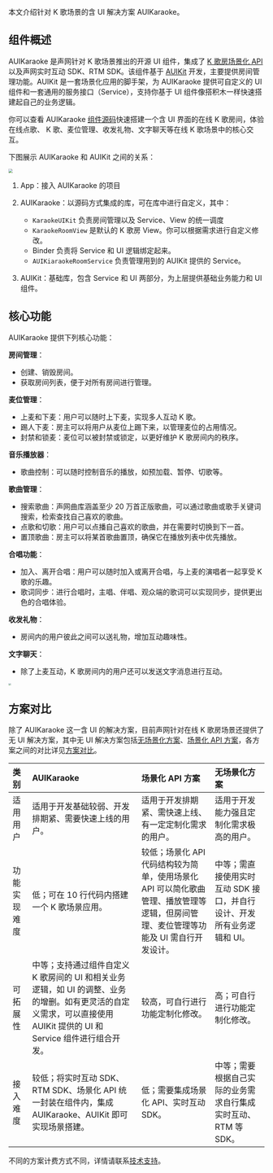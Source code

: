 本文介绍针对 K 歌场景的含 UI 解决方案 AUIKaraoke。

## 组件概述

AUIKaraoke 是声网针对 K 歌场景推出的开源 UI 组件，集成了 [K 歌房场景化 API]() 以及声网实时互动 SDK、RTM SDK。该组件基于 [AUIKit](https://github.com/AgoraIO-Community/AUIKit/tree/main)  开发，主要提供房间管理功能。AUIKit 是一套场景化应用的脚手架，为 AUIKaraoke 提供可自定义的 UI 组件和一套通用的服务接口（Service），支持你基于 UI 组件像搭积木一样快速搭建起自己的业务逻辑。

你可以查看 AUIKaraoke [组件源码](https://github.com/AgoraIO-Community/AUIKitKaraoke)快速搭建一个含 UI 界面的在线 K 歌房间，体验在线点歌、 K 歌、麦位管理、收发礼物、文字聊天等在线 K 歌场景中的核心交互。

下图展示 AUIKaraoke 和 AUIKit 之间的关系：

<img src="https://web-cdn.agora.io/docs-files/1695201504874" style="zoom:50%;" />

1. App：接入 AUIKaraoke 的项目

2. AUIKaraoke：以源码方式集成的库，可在库中进行自定义，其中：

   - `KaraokeUIKit` 负责房间管理以及 Service、View 的统一调度
   - `KaraokeRoomView` 是默认的 K 歌房 View。你可以根据需求进行自定义修改。
   - Binder 负责将 Service 和 UI 逻辑绑定起来。
   - `AUIKiaraokeRoomService` 负责管理用到的 AUIKit 提供的 Service。

3. AUIKit：基础库，包含 Service 和 UI 两部分，为上层提供基础业务能力和 UI 组件。

## 核心功能

AUIKaraoke 提供下列核心功能：

**房间管理**：

- 创建、销毁房间。
- 获取房间列表，便于对所有房间进行管理。

**麦位管理**：

- 上麦和下麦：用户可以随时上下麦，实现多人互动 K 歌。
- 踢人下麦：房主可以将用户从麦位上踢下来，以管理麦位的占用情况。
- 封禁和锁麦：麦位可以被封禁或锁定，以更好维护 K 歌房间内的秩序。

**音乐播放器**：

- 歌曲控制：可以随时控制音乐的播放，如预加载、暂停、切歌等。

**歌曲管理**：

- 搜索歌曲：声网曲库涵盖至少 20 万首正版歌曲，可以通过歌曲或歌手关键词搜索，检索查找自己喜欢的歌曲。
- 点歌和切歌：用户可以点播自己喜欢的歌曲，并在需要时切换到下一首。
- 置顶歌曲：房主可以将某首歌曲置顶，确保它在播放列表中优先播放。

**合唱功能**：

- 加入、离开合唱：用户可以随时加入或离开合唱，与上麦的演唱者一起享受 K 歌的乐趣。
- 歌词同步：进行合唱时，主唱、伴唱、观众端的歌词可以实现同步，提供更出色的合唱体验。

**收发礼物**：

- 房间内的用户彼此之间可以送礼物，增加互动趣味性。

**文字聊天**：

- 除了上麦互动，K 歌房间内的用户还可以发送文字消息进行互动。

<img src="https://web-cdn.agora.io/docs-files/1695201580570" style="zoom:30%;" />

## 方案对比

除了 AUIKaraoke 这一含 UI 的解决方案，目前声网针对在线 K 歌房场景还提供了无 UI 解决方案，其中无 UI 解决方案包括[无场景化方案](https://confluence.agoralab.co/)、[场景化 API 方案](https://confluence.agoralab.co/)，各方案之间的对比详见[方案对比]()。

| 类别         | AUIKaraoke                                                   | 场景化 API 方案                                              | 无场景化方案                                                 |
| :----------- | :----------------------------------------------------------- | :----------------------------------------------------------- | :----------------------------------------------------------- |
| 适用用户     | 适用于开发基础较弱、开发排期紧、需要快速上线的用户。         | 适用于开发排期紧、需快速上线、有一定定制化需求的用户。       | 适用于开发能力强且定制化需求极高的用户。                     |
| 功能实现难度 | 低；可在 10 行代码内搭建一个 K 歌场景应用。                  | 较低；场景化 API 代码结构较为简单，使用场景化 API 可以简化歌曲管理、播放管理等逻辑，但房间管理、麦位管理等功能及 UI 需自行开发设计。 | 中等；需直接使用实时互动 SDK 接口，并自行设计、开发所有业务逻辑和 UI。 |
| 可拓展性     | 中等；支持通过组件自定义 K 歌房间的 UI 和相关业务逻辑，如 UI 的调整、业务的增删。如有更灵活的自定义需求，可以直接使用 AUIKit 提供的 UI 和 Service 组件进行组合开发。 | 较高，可自行进行功能定制化修改。                             | 高；可自行进行功能定制化修改。                               |
| 接入难度     | 较低；将实时互动 SDK、RTM SDK、场景化 API 统一封装在组件内，集成 AUIKaraoke、AUIKit 即可实现场景搭建。 | 低；需要集成场景化 API、实时互动 SDK。                       | 中等；需要根据自己实际的业务需求自行集成实时互动、RTM 等 SDK。 |

<Admonition type="caution" title="注意">

不同的方案计费方式不同，详情请联系[技术支持](https://docs.agora.io/cn/Agora%20Platform/ticket?platform=All%20Platforms)。

</Admonition>






